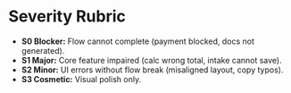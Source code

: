 # Severity Rubric

- **S0 Blocker:** Flow cannot complete (payment blocked, docs not generated).  
- **S1 Major:** Core feature impaired (calc wrong total, intake cannot save).  
- **S2 Minor:** UI errors without flow break (misaligned layout, copy typos).  
- **S3 Cosmetic:** Visual polish only.
